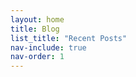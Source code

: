 ```yaml
---
layout: home
title: Blog
list_title: "Recent Posts" 
nav-include: true
nav-order: 1
---
```

<style>
    #Blog-nav-item { 
        font-weight: 800;
    }
</style>
